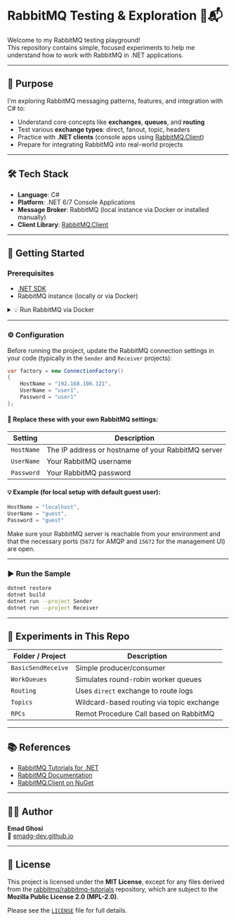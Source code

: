 # RabbitMQ Testing & Exploration 🐰📬

Welcome to my RabbitMQ testing playground!  
This repository contains simple, focused experiments to help me understand how to work with RabbitMQ in .NET applications.

---

## 🎯 Purpose

I'm exploring RabbitMQ messaging patterns, features, and integration with C# to:

- Understand core concepts like **exchanges**, **queues**, and **routing**
- Test various **exchange types**: direct, fanout, topic, headers
- Practice with **.NET clients** (console apps using [RabbitMQ.Client](https://www.nuget.org/packages/RabbitMQ.Client))
- Prepare for integrating RabbitMQ into real-world projects

---

## 🛠️ Tech Stack

- **Language**: C#
- **Platform**: .NET 6/7 Console Applications
- **Message Broker**: RabbitMQ (local instance via Docker or installed manually)
- **Client Library**: [RabbitMQ.Client](https://github.com/rabbitmq/rabbitmq-dotnet-client)

---

## 🚀 Getting Started

### Prerequisites

- [.NET SDK](https://dotnet.microsoft.com/download)
- RabbitMQ instance (locally or via Docker)

<details>
<summary>💡 Run RabbitMQ via Docker</summary>

~~~~bash
docker run -d --hostname rabbit-host --name rabbitmq-dev \
  -p 5672:5672 -p 15672:15672 \
  rabbitmq:3-management
~~~~

Access management UI: [http://localhost:15672](http://localhost:15672)  
(Default user/pass: `guest` / `guest`)
</details>

---

### ⚙️ Configuration

Before running the project, update the RabbitMQ connection settings in your code (typically in the `Sender` and `Receiver` projects):

~~~~csharp
var factory = new ConnectionFactory()
{
    HostName = "192.168.106.121",
    UserName = "user1",
    Password = "user1"
};
~~~~

#### 🔐 Replace these with your own RabbitMQ settings:

| Setting    | Description                                       |
|------------|---------------------------------------------------|
| `HostName` | The IP address or hostname of your RabbitMQ server |
| `UserName` | Your RabbitMQ username                            |
| `Password` | Your RabbitMQ password                            |

#### 💡 Example (for local setup with default guest user):

~~~~csharp
HostName = "localhost",
UserName = "guest",
Password = "guest"
~~~~

Make sure your RabbitMQ server is reachable from your environment and that the necessary ports (`5672` for AMQP and `15672` for the management UI) are open.

---

### ▶️ Run the Sample

~~~~bash
dotnet restore
dotnet build
dotnet run --project Sender
dotnet run --project Receiver
~~~~

---

## 🧪 Experiments in This Repo

| Folder / Project   | Description                           |
|--------------------|---------------------------------------|
| `BasicSendReceive` | Simple producer/consumer              |
| `WorkQueues`       | Simulates round-robin worker queues   |
| `Routing`          | Uses `direct` exchange to route logs  |
| `Topics`           | Wildcard-based routing via topic exchange |
| `RPCs`             | Remot Procedure Call based on RabbitMQ |

---

## 📚 References

- [RabbitMQ Tutorials for .NET](https://www.rabbitmq.com/tutorials/tutorial-one-dotnet.html)
- [RabbitMQ Documentation](https://www.rabbitmq.com/documentation.html)
- [RabbitMQ.Client on NuGet](https://www.nuget.org/packages/RabbitMQ.Client)

---

## 👨‍💻 Author

**Emad Ghosi**  
🔗 [emadg-dev.github.io](https://emadg-dev.github.io)

---

## 📄 License

This project is licensed under the **MIT License**, except for any files derived from the [rabbitmq/rabbitmq-tutorials](https://github.com/rabbitmq/rabbitmq-tutorials) repository, which are subject to the **Mozilla Public License 2.0 (MPL-2.0)**.

Please see the [`LICENSE`](./LICENSE) file for full details.
